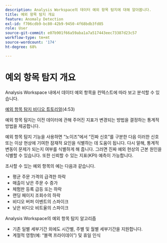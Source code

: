 ```yaml
---
description: Analysis Workspace의 데이터 예외 항목 탐지에 대해 알아봅니다.
title: 예외 항목 탐지 개요
feature: Anomaly Detection
exl-id: f706cdb9-bc80-42b9-9450-4f68bdb3fd85
role: User
source-git-commit: e07b901f66a59aba1a7a517443eec73387d23c57
workflow-type: tm+mt
source-wordcount: '174'
ht-degree: 68%

---
```


# 예외 항목 탐지 개요

Analysis Workspace 내에서 데이터 예외 항목을 컨텍스트에 따라 보고 분석할 수 있습니다.

[예외 항목 탐지 비디오 튜토리얼](https://experienceleague.adobe.com/docs/analytics-learn/tutorials/data-science/anomaly-detection-in-analysis-workspace.html)&#x200B;(4:53)

예외 항목 탐지는 이전 데이터에 관해 주어진 지표가 변경되는 방법을 결정하는 통계적 방법을 제공합니다.

예외 항목 탐지 기능을 사용하면 “노이즈”에서 “진짜 신호”를 구분한 다음 이러한 신호 또는 이상 현상에 기여한 잠재적 요인을 식별하는 데 도움이 됩니다. 다시 말해, 통계적 변동이 문제가 되는지 여부를 식별하게 해 줍니다. 그러면 진짜 예외 현상의 근본 원인을 식별할 수 있습니다. 또한 신뢰할 수 있는 지표(KPI) 예측이 가능합니다.

조사할 수 있는 예외 항목의 예는 다음과 같습니다.

* 평균 주문 가격의 급격한 하락
* 매출이 낮은 주문 수 증가
* 체험판 등록 급등 또는 하락
* 랜딩 페이지 조회수의 하락
* 비디오 버퍼 이벤트의 스파이크
* 낮은 비디오 비트율의 스파이크

Analysis Workspace의 예외 항목 탐지 알고리즘

* 기존 일별 세부기간 외에도 시간별, 주별 및 월별 세부기간을 지원합니다.
* 계절적 영향(예: “블랙 프라이데이”) 및 휴일 인식
